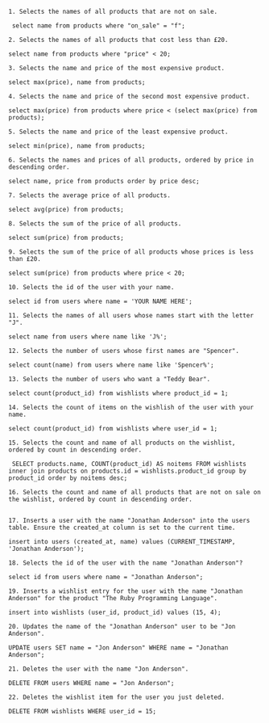     1. Selects the names of all products that are not on sale.

     select name from products where "on_sale" = "f";

    2. Selects the names of all products that cost less than £20.

    select name from products where "price" < 20;

    3. Selects the name and price of the most expensive product.

    select max(price), name from products;

    4. Selects the name and price of the second most expensive product.

    select max(price) from products where price < (select max(price) from products);

    5. Selects the name and price of the least expensive product.

    select min(price), name from products;

    6. Selects the names and prices of all products, ordered by price in descending order.

    select name, price from products order by price desc;

    7. Selects the average price of all products.

    select avg(price) from products;

    8. Selects the sum of the price of all products.

    select sum(price) from products;

    9. Selects the sum of the price of all products whose prices is less than £20.

    select sum(price) from products where price < 20;

    10. Selects the id of the user with your name.

    select id from users where name = 'YOUR NAME HERE';

    11. Selects the names of all users whose names start with the letter "J".

    select name from users where name like 'J%';

    12. Selects the number of users whose first names are "Spencer".

    select count(name) from users where name like 'Spencer%';

    13. Selects the number of users who want a "Teddy Bear".

    select count(product_id) from wishlists where product_id = 1;

    14. Selects the count of items on the wishlish of the user with your name.

    select count(product_id) from wishlists where user_id = 1;

    15. Selects the count and name of all products on the wishlist, ordered by count in descending order.

     SELECT products.name, COUNT(product_id) AS noitems FROM wishlists inner join products on products.id = wishlists.product_id group by product_id order by noitems desc;

    16. Selects the count and name of all products that are not on sale on the wishlist, ordered by count in descending order.


    17. Inserts a user with the name "Jonathan Anderson" into the users table. Ensure the created_at column is set to the current time.

    insert into users (created_at, name) values (CURRENT_TIMESTAMP, 'Jonathan Anderson');

    18. Selects the id of the user with the name "Jonathan Anderson"?

    select id from users where name = "Jonathan Anderson";

    19. Inserts a wishlist entry for the user with the name "Jonathan Anderson" for the product "The Ruby Programming Language".

    insert into wishlists (user_id, product_id) values (15, 4);

    20. Updates the name of the "Jonathan Anderson" user to be "Jon Anderson".

    UPDATE users SET name = "Jon Anderson" WHERE name = "Jonathan Anderson";

    21. Deletes the user with the name "Jon Anderson".

    DELETE FROM users WHERE name = "Jon Anderson";

    22. Deletes the wishlist item for the user you just deleted.

    DELETE FROM wishlists WHERE user_id = 15;
